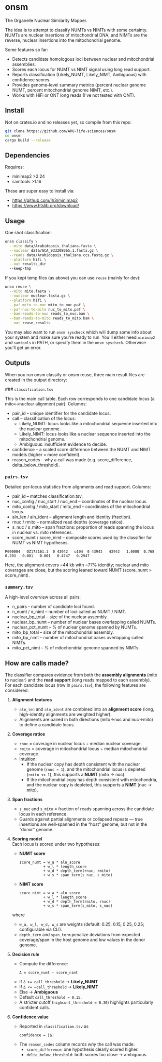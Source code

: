 # onsm

The Organelle Nuclear Similarity Mapper.

The idea is to attempt to classify NUMTs vs NIMTs with some certainty. NUMTs are nuclear insertions of mitochondrial DNA, and NIMTs are the reverse, nuclear insertions into the mitochondrial genome.

Some features so far:

- Detects candidate homologous loci between nuclear and mitochondrial assemblies.
- Scores each locus for NUMT vs NIMT signal using long read support.
- Reports classification (Likely_NUMT, Likely_NIMT, Ambiguous) with confidence scores.
- Provides genome-level summary metrics (percent nuclear genome NUMT, percent mitochondrial genome NIMT, etc.).
- Works with HiFi or ONT long reads (I've not tested with ONT).

## Install

Not on crates.io and no releases yet, so compile from this repo:

```bash
git clone https://github.com/ARU-life-sciences/onsm
cd onsm
cargo build --release
```

## Dependencies

Requires:

- minimap2 >2.24
- samtools >1.16

These are super easy to install via:
- https://github.com/lh3/minimap2
- https://www.htslib.org/download/

## Usage

One shot classification:

```bash
onsm classify \
  --mito data/Arabidopsis_thaliana.fasta \
  --nuclear data/GCA_933208065.1.fasta.gz \
  --reads data/Arabidopsis_thaliana.ccs.fastq.gz \
  --platform hifi \
  --out results_dir
  --keep-tmp
```

If you kept temp files (as above) you can use `reuse` (mainly for dev):

```bash
onsm reuse \
  --mito mito.fasta \
  --nuclear nuclear.fasta.gz \
  --platform hifi \
  --paf-mito-to-nuc mito_to_nuc.paf \
  --paf-nuc-to-mito nuc_to_mito.paf \
  --bam-reads-to-nuc reads_to_nuc.bam \
  --bam-reads-to-mito reads_to_mito.bam \
  --out reuse_results
```

You may also want to run `onsm syscheck` which will dump some info about your system and make sure you're ready to run. You'll either need `minimap2` and `samtools` in PATH, or specify them in the `onsm syscheck`. Otherwise you'll get an error.

## Outputs

When you run onsm classify or onsm reuse, three main result files are created in the output directory:

### `classification.tsv`

This is the main call table. Each row corresponds to one candidate locus (a mito↔nuclear alignment pair).
Columns:

- pair_id – unique identifier for the candidate locus.
- call – classification of the locus:
  - Likely_NUMT: locus looks like a mitochondrial sequence inserted into the nuclear genome.
  - Likely_NIMT: locus looks like a nuclear sequence inserted into the mitochondrial genome.
  - Ambiguous: insufficient evidence to decide.
- confidence – a scaled score difference between the NUMT and NIMT models (higher = more confident).
- reason_codes – why a call was made (e.g. score_difference, delta_below_threshold).

### `pairs.tsv`

Detailed per-locus statistics from alignments and read support.
Columns:

- pair_id – matches classification.tsv.
- nuc_contig / nuc_start / nuc_end – coordinates of the nuclear locus.
- mito_contig / mito_start / mito_end – coordinates of the mitochondrial locus.
- aln_len / aln_ident – alignment length and identity (fraction).
- rnuc / rmito – normalized read depths (coverage ratios).
- s_nuc / s_mito – span fractions: proportion of reads spanning the locus in nuclear vs. mito references.
- score_numt / score_nimt – composite scores used by the classifier for NUMT vs NIMT hypotheses.

```
P000004   OZ173161.1  0 43942   u104  0 43942   43942   1.0000  0.768   0.703   0.001   0.001   0.4747   0.2947
```

Here, the alignment covers ~44 kb with ~77% identity; nuclear and mito coverages are close, but the scoring leaned toward NUMT (score_numt > score_nimt).

### `summary.tsv`

A high-level overview across all pairs:

- n_pairs – number of candidate loci found.
- n_numt / n_nimt – number of loci called as NUMT / NIMT.
- nuclear_bp_total – size of the nuclear assembly.
- nuclear_bp_numt – number of nuclear bases overlapping called NUMTs.
- nuclear_pct_numt – % of nuclear genome spanned by NUMTs.
- mito_bp_total – size of the mitochondrial assembly.
- mito_bp_nimt – number of mitochondrial bases overlapping called NIMTs.
- mito_pct_nimt – % of mitochondrial genome spanned by NIMTs.

## How are calls made?

The classifier compares evidence from both the **assembly alignments** (mito to nuclear) and the **read support** (long reads mapped to each assembly). For each candidate locus (row in `pairs.tsv`), the following features are considered:

1. **Alignment features**  
   - `aln_len` and `aln_ident` are combined into an **alignment score** (long, high-identity alignments are weighted higher).  
   - Alignments are paired in both directions (mito→nuc and nuc→mito) to define a candidate locus.

2. **Coverage ratios**  
   - `rnuc` = coverage in nuclear locus ÷ median nuclear coverage.  
   - `rmito` = coverage in mitochondrial locus ÷ median mitochondrial coverage.  
   - Intuition:  
     - If the nuclear copy has depth consistent with the nuclear genome (`rnuc ≈ 1`), and the mitochondrial locus is depleted (`rmito << 1`), this supports a **NUMT** (mito → nuc).  
     - If the mitochondrial copy has depth consistent with mitochondria, and the nuclear copy is depleted, this supports a **NIMT** (nuc → mito).

3. **Span fractions**  
   - `s_nuc` and `s_mito` = fraction of reads spanning across the candidate locus in each reference.  
   - Guards against partial alignments or collapsed repeats — true insertions are well-spanned in the “host” genome, but not in the “donor” genome.

4. **Scoring model**  
   Each locus is scored under two hypotheses:

   - **NUMT score**  
     ```
     score_numt = w_a * aln_score
                + w_l * length_score
                + w_d * depth_term(rnuc, rmito)
                + w_s * span_term(s_nuc, s_mito)
     ```

   - **NIMT score**  
     ```
     score_nimt = w_a * aln_score
                + w_l * length_score
                + w_d * depth_term(rmito, rnuc)
                + w_s * span_term(s_mito, s_nuc)
     ```

   where  
   - `w_a, w_l, w_d, w_s` are weights (default: 0.25, 0.15, 0.25, 0.25; configurable via CLI).  
   - `depth_term` and `span_term` penalize deviations from expected coverage/span in the host genome and low values in the donor genome.

5. **Decision rule**  
   - Compute the difference:  
     ```
     Δ = score_numt – score_nimt
     ```
   - If `Δ >= call_threshold` → **Likely_NUMT**  
   - If `Δ <= –call_threshold` → **Likely_NIMT**  
   - Else → **Ambiguous**  
   - Default `call_threshold = 0.15`.  
   - A stricter cutoff (`highconf_threshold = 0.30`) highlights particularly confident calls.

6. **Confidence value**  
   - Reported in `classification.tsv` as  
     ```
     confidence = |Δ|
     ```  
   - The `reason_codes` column records *why* the call was made:  
     - `score_difference`: one hypothesis clearly scored higher.  
     - `delta_below_threshold`: both scores too close → ambiguous.

